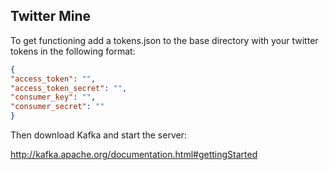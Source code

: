 ## Twitter Mine

To get functioning add a tokens.json to the base directory with your twitter tokens in the following format:

```json
{
"access_token": "",
"access_token_secret": "",
"consumer_key": "",
"consumer_secret": ""
}
```

Then download Kafka and start the server:

http://kafka.apache.org/documentation.html#gettingStarted